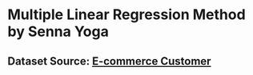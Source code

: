 # Multiple Linear Regression Method by Senna Yoga
## Dataset Source: [E-commerce Customer](https://www.kaggle.com/datasets/iyadavvaibhav/ecommerce-customer-device-usage)
